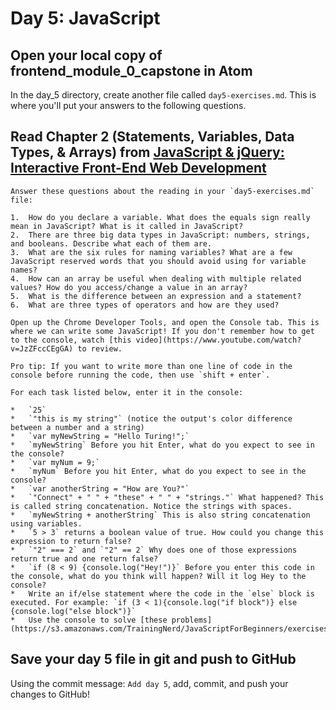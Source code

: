 # Day 5: JavaScript

## Open your local copy of frontend_module_0_capstone in Atom

In the day_5 directory, create another file called `day5-exercises.md`. This is where you'll put your answers to the following questions.

## Read Chapter 2 (Statements, Variables, Data Types, & Arrays) from [JavaScript & jQuery: Interactive Front-End Web Development](https://www.amazon.com/JavaScript-JQuery-Interactive-Front-End-Development/dp/1118531647/ref=sr_1_5?ie=UTF8&qid=1541447422&sr=8-5&keywords=duckett)

    Answer these questions about the reading in your `day5-exercises.md` file:

    1.  How do you declare a variable. What does the equals sign really mean in JavaScript? What is it called in JavaScript?
    2.  There are three big data types in JavaScript: numbers, strings, and booleans. Describe what each of them are.
    3.  What are the six rules for naming variables? What are a few JavaScript reserved words that you should avoid using for variable names?
    4.  How can an array be useful when dealing with multiple related values? How do you access/change a value in an array?
    5.  What is the difference between an expression and a statement?
    6.  What are three types of operators and how are they used?

    Open up the Chrome Developer Tools, and open the Console tab. This is where we can write some JavaScript! If you don't remember how to get to the console, watch [this video](https://www.youtube.com/watch?v=JzZFccCEgGA) to review.

    Pro tip: If you want to write more than one line of code in the console before running the code, then use `shift + enter`.

    For each task listed below, enter it in the console:

    *   `25`
    *   `"this is my string"` (notice the output's color difference between a number and a string)
    *   `var myNewString = "Hello Turing!";`
    *   `myNewString` Before you hit Enter, what do you expect to see in the console?
    *   `var myNum = 9;`
    *   `myNum` Before you hit Enter, what do you expect to see in the console?
    *   `var anotherString = "How are You?"`
    *   `"Connect" + " " + "these" + " " + "strings."` What happened? This is called string concatenation. Notice the strings with spaces.
    *   `myNewString + anotherString` This is also string concatenation using variables.
    *   `5 > 3` returns a boolean value of true. How could you change this expression to return false?
    *   `"2" === 2` and `"2" == 2` Why does one of those expressions return true and one return false?
    *   `if (8 < 9) {console.log("Hey!")}` Before you enter this code in the console, what do you think will happen? Will it log Hey to the console?
    *   Write an if/else statement where the code in the `else` block is executed. For example: `if (3 < 1){console.log("if block")} else {console.log("else block")}`
    *   Use the console to solve [these problems](https://s3.amazonaws.com/TrainingNerd/JavaScriptForBeginners/exercises/variables.html).

## Save your day 5 file in git and push to GitHub

Using the commit message: `Add day 5`, add, commit, and push your changes to GitHub!
